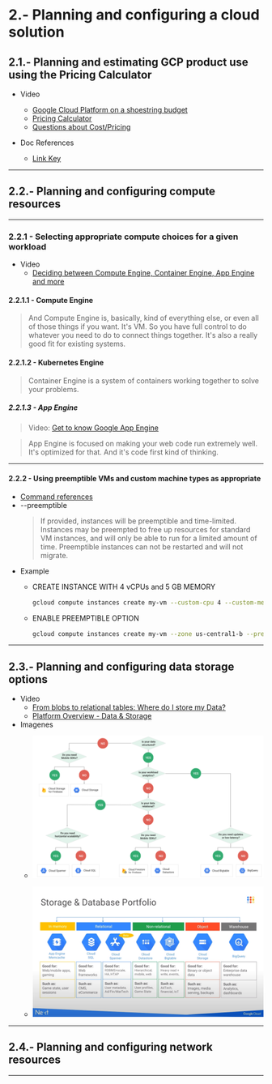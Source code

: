 # 2.- Planning and configuring a cloud solution

## 2.1.- Planning and estimating GCP product use using the Pricing Calculator

* Video
    - [Google Cloud Platform on a shoestring budget](https://www.youtube.com/watch?v=N2OG1w6bGFo)
    - [Pricing Calculator](https://www.youtube.com/watch?v=gZidr8ztscw)
    - [Questions about Cost/Pricing](https://www.youtube.com/watch?v=fzW0ykVabpU)

* Doc References
    - [Link Key](https://cloud.google.com/products/calculator)
---
## 2.2.- Planning and configuring compute resources
---
### 2.2.1 - Selecting appropriate compute choices for a given workload

* Video
    - [Deciding between Compute Engine, Container Engine, App Engine and more](https://www.youtube.com/watch?v=g0dN8Hkh5H8)

#### 2.2.1.1 - Compute Engine
> And Compute Engine is, basically, kind of everything else, or even all of those things if you want. It's VM.
So you have full control to do whatever you need to do to connect things together.
It's also a really good fit for existing systems.

#### 2.2.1.2 - Kubernetes Engine
> Container Engine is a system of containers working together to solve your problems.

##### 2.2.1.3 - App Engine
> Video: [Get to know Google App Engine](https://www.youtube.com/watch?v=2PRciDpqpko)

> App Engine is focused on making your web code run extremely well.
It's optimized for that. And it's code first kind of thinking.

---
#### 2.2.2 - Using preemptible VMs and custom machine types as appropriate
* [Command references](https://cloud.google.com/sdk/gcloud/reference/compute/instances/create?hl=es)
* --preemptible
    > If provided, instances will be preemptible and time-limited. Instances may be preempted to free up resources for standard VM instances, and will only be able to run for a limited amount of time. Preemptible instances can not be restarted and will not migrate.
* Example
    - CREATE INSTANCE WITH 4 vCPUs and 5 GB MEMORY
        ```bash
        gcloud compute instances create my-vm --custom-cpu 4 --custom-memory 5
        ```

    - ENABLE PREEMPTIBLE OPTION
        ```bash
        gcloud compute instances create my-vm --zone us-central1-b --preemptible
        ```

---
## 2.3.- Planning and configuring data storage options
* Video
    - [From blobs to relational tables: Where do I store my Data?](https://www.youtube.com/watch?v=rn_68hBqt20)
    - [Platform Overview - Data & Storage](https://www.youtube.com/watch?v=tc2940Zwvyk)
* Imagenes
    - ![Test Image 2](imagen2.PNG)

    - ![Test Image 1](imagen1.png)
---
## 2.4.- Planning and configuring network resources

---